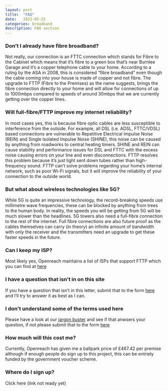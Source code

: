 ```yaml
---
layout: post
title:  "FAQ"
date:   2021-05-25
categories: broadband
description: FAQ section
---
```

### Don’t I already have fibre broadband?
Not really, our connection is an FTTC connection which stands for Fibre to the Cabinet which means that it’s fibre to a green box that’s near Burnlee Garage and it’s a copper telephone cable to your home. According to a ruling by the ASA in 2008, this is considered “fibre broadband” even though the cable coming into your house is made of copper and not fibre.  The upgrade to FTTP (Fibre to the Premises) as the name suggests, brings the fibre connection directly to your home and will allow for connections of up to 1000mbps compared to speeds of around 30mbps that we are currently getting over the copper lines. <br>

### Will full-fibre/FTTP improve my internet reliability?
In most cases yes, this is because fibre optic cables are less susceptible to interference from the outside. For example, all DSL (i.e. ADSL, FTTC/VDSL) based connections are vulnerable to Repetitive Electrical Impulse Noise (REIN) and Single Isolated Impulse Noise (SHINE), this noise can be caused by anything from roadworks to central heating timers.  SHINE and REIN can cause stability and performance issues for DSL and FTTC with the excess noise causing errors on your line and even disconnections. FTTP resolves this problem because it’s just light sent down tubes rather than high-frequency sound. FTTP can’t solve problems regarding your home’s internal network, such as poor Wi-Fi signals, but it will improve the reliability of your connection to the outside world. <br>

### But what about wireless technologies like 5G?
While 5G is quite an impressive technology, the record-breaking speeds use millimetre wave frequencies, these can be blocked by anything from trees to the human body. In reality, the speeds you will be getting from 5G will be much slower than the headlines. 5G towers also need a full-fibre connection to the rest of the internet. Full fibre connections are also future proof as the cables themselves can carry (in theory) an infinite amount of bandwidth with only the receiver and the transmitters need an upgrade to get these faster speeds in the future. <br>

### Can I keep my ISP?
Most likely yes, Openreach maintains a list of ISPs that support FTTP which you can find at [here](https://www.openreach.com/fibre-broadband/fttp-providers) <br>

### I have a question that isn’t in on this site
If you have a question that isn’t in this letter, submit that to the form [here](https://forms.office.com/r/aHCuBpgdgB) and I’ll try to answer it as best as I can. <br>

### I don't understand some of the terms used here
Please have a look at our [jargon buster](https://gatehead-bank-broadband-project.github.io/cfp-website/jargonbuster/) and see if that anwsers your question, if not please submit that to the form [here](https://forms.office.com/r/aHCuBpgdgB) <br>

### How much will this cost me?
Currently, Openreach has given me a ballpark price of £467.42 per premise although if enough people do sign up to this project, this can be entriely funded by the government voucher scheme. <br>

### Where do I sign up?
Click here (link not ready yet)